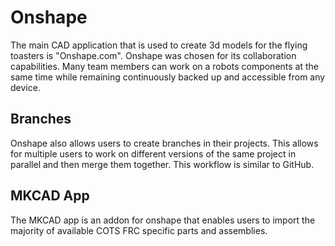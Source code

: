 # Onshape

The main CAD application that is used to create 3d models for the flying toasters is "Onshape.com". Onshape was chosen for its collaboration capabilities. Many team members can work on a robots components at the same time while remaining continuously backed up and accessible from any device.

## Branches
Onshape also allows users to create branches in their projects. This allows for multiple users to work on different versions of the same project in parallel and then merge them together. This workflow is similar to GitHub.

## MKCAD App
The MKCAD app is an addon for onshape that enables users to import the majority of available COTS FRC specific parts and assemblies.
